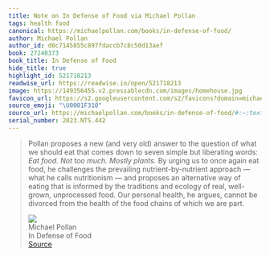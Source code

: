 ```yaml
---
title: Note on In Defense of Food via Michael Pollan
tags: health food
canonical: https://michaelpollan.com/books/in-defense-of-food/
author: Michael Pollan
author_id: d0c7145855c897fdaccb7c8c50d13aef
book: 27248373
book_title: In Defense of Food
hide_title: true
highlight_id: 521718213
readwise_url: https://readwise.io/open/521718213
image: https://149356455.v2.pressablecdn.com/images/homehouse.jpg
favicon_url: https://s2.googleusercontent.com/s2/favicons?domain=michaelpollan.com
source_emoji: "\U0001F310"
source_url: https://michaelpollan.com/books/in-defense-of-food/#:~:text=Pollan%20proposes%20a,we%20are%20part.
serial_number: 2023.NTS.442
---
```

> Pollan proposes a new (and very old) answer to the question of what we should eat that comes down to seven simple but liberating words: *Eat food. Not too much. Mostly plants.* By urging us to once again eat food, he challenges the prevailing nutrient-by-nutrient approach — what he calls nutritionism — and proposes an alternative way of eating that is informed by the traditions and ecology of real, well-grown, unprocessed food. Our personal health, he argues, cannot be divorced from the health of the food chains of which we are part.
> <div class="quoteback-footer"><div class="quoteback-avatar"><img class="mini-favicon" src="https://s2.googleusercontent.com/s2/favicons?domain=michaelpollan.com"></div><div class="quoteback-metadata"><div class="metadata-inner"><span style="display:none">FROM:</span><div aria-label="Michael Pollan" class="quoteback-author"> Michael Pollan</div><div aria-label="In Defense of Food" class="quoteback-title"> In Defense of Food</div></div></div><div class="quoteback-backlink"><a target="_blank" aria-label="go to the full text of this quotation" rel="noopener" href="https://michaelpollan.com/books/in-defense-of-food/#:~:text=Pollan%20proposes%20a,we%20are%20part." class="quoteback-arrow"> Source</a></div></div>